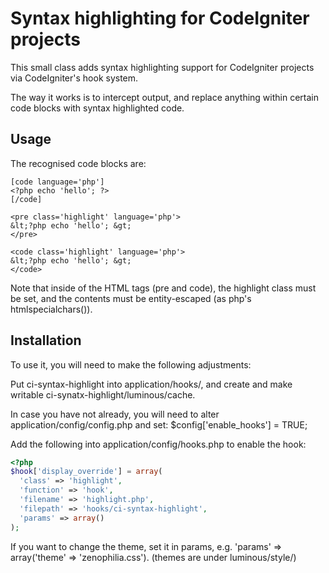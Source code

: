 # Syntax highlighting for CodeIgniter projects

This small class adds syntax highlighting support for CodeIgniter projects
via CodeIgniter's hook system.

The way it works is to intercept output, and replace anything within certain
code blocks with syntax highlighted code.

## Usage

The recognised code blocks are:

```
[code language='php']
<?php echo 'hello'; ?>
[/code]

<pre class='highlight' language='php'>
&lt;?php echo 'hello'; &gt;
</pre>

<code class='highlight' language='php'>
&lt;?php echo 'hello'; &gt;
</code>
```

Note that inside of the HTML tags (pre and code), the highlight class must be
set, and the contents must be entity-escaped (as php's htmlspecialchars()).

## Installation

To use it, you will need to make the following adjustments:

Put ci-syntax-highlight into application/hooks/, and create and make writable
ci-synatx-highlight/luminous/cache.

In case you have not already, you will need to alter
application/config/config.php and set: $config['enable_hooks'] = TRUE;

Add the following into application/config/hooks.php to enable the hook:

```php
<?php
$hook['display_override'] = array(
  'class' => 'highlight',
  'function' => 'hook',
  'filename' => 'highlight.php',
  'filepath' => 'hooks/ci-syntax-highlight',
  'params' => array()
);
```

If you want to change the theme, set it in params, e.g.
'params' => array('theme' => 'zenophilia.css'). (themes are under 
luminous/style/)


